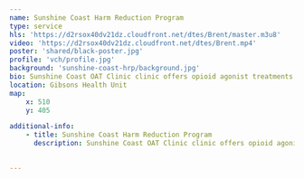```yaml
---
name: Sunshine Coast Harm Reduction Program
type: service
hls: 'https://d2rsox40dv21dz.cloudfront.net/dtes/Brent/master.m3u8'
video: 'https://d2rsox40dv21dz.cloudfront.net/dtes/Brent.mp4'
poster: 'shared/black-poster.jpg'
profile: 'vch/profile.jpg'
background: 'sunshine-coast-hrp/background.jpg'
bio: Sunshine Coast OAT Clinic clinic offers opioid agonist treatments and other related harm reduction and addiction services for people with substance use issues. This includes outpatient individual and group counselling, crisis response services, employment and education support, and referrals to other supports and resources such as detox and treatment centre.
location: Gibsons Health Unit
map:
    x: 510
    y: 405

additional-info: 
    - title: Sunshine Coast Harm Reduction Program
      description: Sunshine Coast OAT Clinic clinic offers opioid agonist treatments and other related harm reduction and addiction services for people with substance use issues. This includes outpatient individual and group counselling, crisis response services, employment and education support, and referrals to other supports and resources such as detox and treatment centre.
    

---
```

